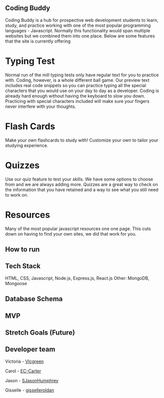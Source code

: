 ## Coding Buddy
Coding Buddy is a hub for prospective web development students to learn, study, and practice working with one of the most popular programming languages  - Javascript. Normally this functionality would span multiple websites but we combined them into one place. Below are some features that the site is currently offering

# Typing Test
Normal run of the mill typing tests only have regular text for you to practice with. Coding, however, is a whole different ball game. Our preview text includes real code snippets so you can practice typing all the special characters that you would use on your day to day as a developer. Coding is already hard enough without having the keyboard to slow you down. Practicing with special characters included will make sure your fingers never interfere with your thoughts.

# Flash Cards
Make your own flashcards to study with! Customize your own to tailor your studying experience. 

# Quizzes
Use our quiz feature to test your skills. We have some options to choose from and we are always adding more. Quizzes are a great way to check on the information that you have retained and a way to see what you still need to work on. 

# Resources 
Many of the most popular javascript resources one one page. This cuts down on having to find your own sites, we did that work for you.

## How to run


## Tech Stack
HTML, CSS, Javascript, Node.js, Express.js, React.js
Other: MongoDB, Mongoose

## Database Schema


## MVP

## Stretch Goals (Future)

## Developer team
Victoria - [Vlcgreen](https://github.com/Vlcgreen)

Carol - [EC-Carter](https://github.com/EC-Carter)

Jason - [SJasonHumphrey](https://github.com/SJasonHumphrey)

Gisselle - [gisselleroldan](https://github.com/gisselleroldan)


